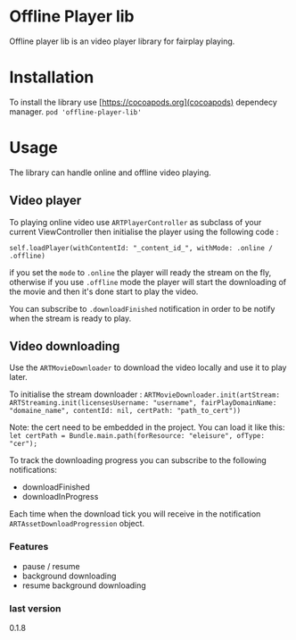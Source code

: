 # Offline Player lib

Offline player lib is an video player library for fairplay playing.

# Installation
To install the library use [https://cocoapods.org](cocoapods) dependecy manager.
`pod 'offline-player-lib'`

# Usage

The library can handle online and offline video playing. 

## Video player
To playing online video use `ARTPlayerController` as subclass of your current ViewController then initialise the player using the following code :

`self.loadPlayer(withContentId: "_content_id_", withMode: .online / .offline)`

if you set the `mode` to `.online` the player will ready the stream on the fly, otherwise if you use `.offline` mode the player will start the downloading of the movie and then it's done start to play the video. 

You can subscribe to `.downloadFinished` notification in order to be notify when the stream is ready to play.

## Video downloading

Use the `ARTMovieDownloader` to download the video locally and use it to play later. 

To initialise the stream downloader :
```ARTMovieDownloader.init(artStream: ARTStreaming.init(licensesUsername: "username", fairPlayDomainName: "domaine_name", contentId: nil, certPath: "path_to_cert"))```

Note: the cert need to be embedded in the project. You can load it like this:
`let certPath = Bundle.main.path(forResource: "eleisure", ofType: "cer");`

To track the downloading progress you can subscribe to the following notifications:
 - downloadFinished
 - downloadInProgress

Each time when the download tick you will receive in the notification `ARTAssetDownloadProgression` object.

### Features
- pause / resume
- background downloading
- resume background downloading

### last version
0.1.8

